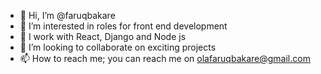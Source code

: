 - 👋 Hi, I’m @faruqbakare
- 👀 I’m interested in roles for front end development
- 🌱 I work with React, Django and Node js
- 💞️ I’m looking to collaborate on exciting projects
- 📫 How to reach me; you can reach me on olafaruqbakare@gmail.com

<!---
faruqbakare/faruqbakare is a ✨ special ✨ repository because its `README.md` (this file) appears on your GitHub profile.
You can click the Preview link to take a look at your changes.
--->
